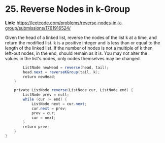 # 25. Reverse Nodes in k-Group

**Link:** https://leetcode.com/problems/reverse-nodes-in-k-group/submissions/1761916524/

Given the head of a linked list, reverse the nodes of the list k at a time, and return the modified list. k is a positive integer and is less than or equal to the length of the linked list. If the number of nodes is not a multiple of k then left-out nodes, in the end, should remain as it is. You may not alter the values in the list's nodes, only nodes themselves may be changed.

```java
        ListNode newHead = reverse(head, tail);
        head.next = reverseKGroup(tail, k);
        return newHead;
    }

    private ListNode reverse(ListNode cur, ListNode end) {
        ListNode prev = null;
        while (cur != end) {
            ListNode next = cur.next;
            cur.next = prev;
            prev = cur;
            cur = next;
        }
        return prev;
    }
}
```
